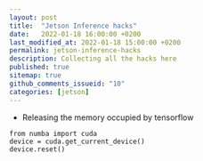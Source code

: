 ```yaml
---
layout: post
title:  "Jetson Inference hacks"
date:   2022-01-18 16:00:00 +0200
last_modified_at: 2022-01-18 15:00:00 +0200
permalink: jetson-inference-hacks
description: Collecting all the hacks here
published: true
sitemap: true
github_comments_issueid: "10"
categories: [jetson]
---
```


- Releasing the memory occupied by tensorflow

```
from numba import cuda 
device = cuda.get_current_device()
device.reset()
```

